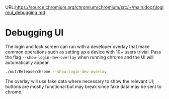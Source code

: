 URL:https://source.chromium.org/chromium/chromium/src/+/main:docs\login\ui_debugging.md
# Debugging UI

The login and lock screen can run with a developer overlay that make common
operations such as setting up a device with 10+ users trivial. Pass the flag
`--show-login-dev-overlay` when running chrome and the UI will automatically
appear.

```sh
./out/Release/chrome --show-login-dev-overlay
```

The overlay will use fake data where necessary to show the relevant UI; buttons
are mostly functional but may break since fake data may be sent to chrome.